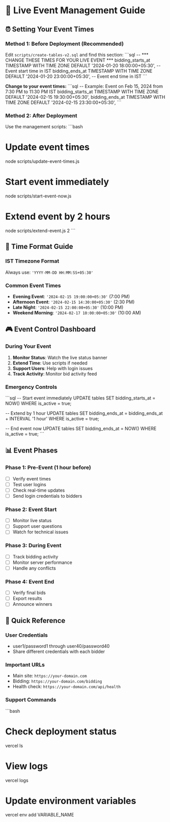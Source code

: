 # 🎯 Live Event Management Guide

## ⏰ Setting Your Event Times

### Method 1: Before Deployment (Recommended)
Edit `scripts/create-tables-v2.sql` and find this section:
\`\`\`sql
-- *** CHANGE THESE TIMES FOR YOUR LIVE EVENT ***
bidding_starts_at TIMESTAMP WITH TIME ZONE DEFAULT '2024-01-20 18:00:00+05:30', -- Event start time in IST
bidding_ends_at TIMESTAMP WITH TIME ZONE DEFAULT '2024-01-20 23:00:00+05:30',   -- Event end time in IST
\`\`\`

**Change to your event times:**
\`\`\`sql
-- Example: Event on Feb 15, 2024 from 7:30 PM to 11:30 PM IST
bidding_starts_at TIMESTAMP WITH TIME ZONE DEFAULT '2024-02-15 19:30:00+05:30',
bidding_ends_at TIMESTAMP WITH TIME ZONE DEFAULT '2024-02-15 23:30:00+05:30',
\`\`\`

### Method 2: After Deployment
Use the management scripts:
\`\`\`bash
# Update event times
node scripts/update-event-times.js

# Start event immediately
node scripts/start-event-now.js

# Extend event by 2 hours
node scripts/extend-event.js 2
\`\`\`

## 📅 Time Format Guide

### IST Timezone Format
Always use: `'YYYY-MM-DD HH:MM:SS+05:30'`

### Common Event Times
- **Evening Event**: `'2024-02-15 19:00:00+05:30'` (7:00 PM)
- **Afternoon Event**: `'2024-02-15 14:30:00+05:30'` (2:30 PM)
- **Late Night**: `'2024-02-15 22:00:00+05:30'` (10:00 PM)
- **Weekend Morning**: `'2024-02-17 10:00:00+05:30'` (10:00 AM)

## 🎮 Event Control Dashboard

### During Your Event
1. **Monitor Status**: Watch the live status banner
2. **Extend Time**: Use scripts if needed
3. **Support Users**: Help with login issues
4. **Track Activity**: Monitor bid activity feed

### Emergency Controls
\`\`\`sql
-- Start event immediately
UPDATE tables SET bidding_starts_at = NOW() WHERE is_active = true;

-- Extend by 1 hour
UPDATE tables SET bidding_ends_at = bidding_ends_at + INTERVAL '1 hour' WHERE is_active = true;

-- End event now
UPDATE tables SET bidding_ends_at = NOW() WHERE is_active = true;
\`\`\`

## 📊 Event Phases

### Phase 1: Pre-Event (1 hour before)
- [ ] Verify event times
- [ ] Test user logins
- [ ] Check real-time updates
- [ ] Send login credentials to bidders

### Phase 2: Event Start
- [ ] Monitor live status
- [ ] Support user questions
- [ ] Watch for technical issues

### Phase 3: During Event
- [ ] Track bidding activity
- [ ] Monitor server performance
- [ ] Handle any conflicts

### Phase 4: Event End
- [ ] Verify final bids
- [ ] Export results
- [ ] Announce winners

## 🎯 Quick Reference

### User Credentials
- user1/password1 through user40/password40
- Share different credentials with each bidder

### Important URLs
- Main site: `https://your-domain.com`
- Bidding: `https://your-domain.com/bidding`
- Health check: `https://your-domain.com/api/health`

### Support Commands
\`\`\`bash
# Check deployment status
vercel ls

# View logs
vercel logs

# Update environment variables
vercel env add VARIABLE_NAME
